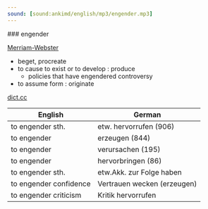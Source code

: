 ```yaml
---
sound: [sound:ankimd/english/mp3/engender.mp3]
---
```


\### engender

[Merriam-Webster](https://www.merriam-webster.com/dictionary/engender)

- beget, procreate
- to cause to exist or to develop : produce
    - policies that have engendered controversy
- to assume form : originate

[dict.cc](https://www.dict.cc/engender)

| English        | German       |
| -------------- | ------------ |
| to engender sth. | etw. hervorrufen (906) |
| to engender | erzeugen (844) |
| to engender | verursachen (195) |
| to engender | hervorbringen (86) |
| to engender sth. | etw.Akk. zur Folge haben |
| to engender confidence | Vertrauen wecken (erzeugen) |
| to engender criticism | Kritik hervorrufen |
